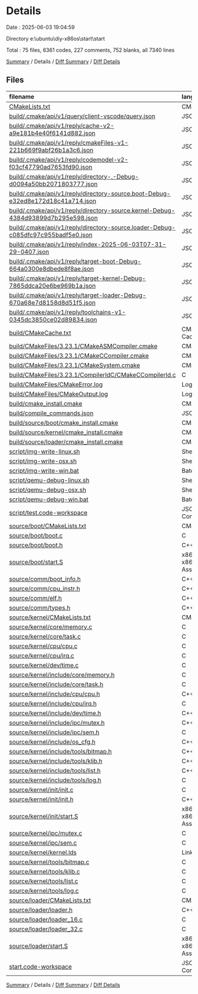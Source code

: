 # Details

Date : 2025-06-03 19:04:59

Directory e:\\ubuntu\\diy-x86os\\start\\start

Total : 75 files,  6361 codes, 227 comments, 752 blanks, all 7340 lines

[Summary](results.md) / Details / [Diff Summary](diff.md) / [Diff Details](diff-details.md)

## Files
| filename | language | code | comment | blank | total |
| :--- | :--- | ---: | ---: | ---: | ---: |
| [CMakeLists.txt](/CMakeLists.txt) | CMake | 51 | 0 | 13 | 64 |
| [build/.cmake/api/v1/query/client-vscode/query.json](/build/.cmake/api/v1/query/client-vscode/query.json) | JSON | 1 | 0 | 0 | 1 |
| [build/.cmake/api/v1/reply/cache-v2-a9e181b4e40f6141d882.json](/build/.cmake/api/v1/reply/cache-v2-a9e181b4e40f6141d882.json) | JSON | 1,267 | 0 | 1 | 1,268 |
| [build/.cmake/api/v1/reply/cmakeFiles-v1-221b669f9abf26b1a3c6.json](/build/.cmake/api/v1/reply/cmakeFiles-v1-221b669f9abf26b1a3c6.json) | JSON | 469 | 0 | 1 | 470 |
| [build/.cmake/api/v1/reply/codemodel-v2-f03cf47790ad7653fd90.json](/build/.cmake/api/v1/reply/codemodel-v2-f03cf47790ad7653fd90.json) | JSON | 159 | 0 | 1 | 160 |
| [build/.cmake/api/v1/reply/directory-.-Debug-d0094a50bb2071803777.json](/build/.cmake/api/v1/reply/directory-.-Debug-d0094a50bb2071803777.json) | JSON | 14 | 0 | 1 | 15 |
| [build/.cmake/api/v1/reply/directory-source.boot-Debug-e32ed8e172d18c41a714.json](/build/.cmake/api/v1/reply/directory-source.boot-Debug-e32ed8e172d18c41a714.json) | JSON | 14 | 0 | 1 | 15 |
| [build/.cmake/api/v1/reply/directory-source.kernel-Debug-4384d93899d7b295e598.json](/build/.cmake/api/v1/reply/directory-source.kernel-Debug-4384d93899d7b295e598.json) | JSON | 14 | 0 | 1 | 15 |
| [build/.cmake/api/v1/reply/directory-source.loader-Debug-c085dfc97c955badf5e0.json](/build/.cmake/api/v1/reply/directory-source.loader-Debug-c085dfc97c955badf5e0.json) | JSON | 14 | 0 | 1 | 15 |
| [build/.cmake/api/v1/reply/index-2025-06-03T07-31-29-0407.json](/build/.cmake/api/v1/reply/index-2025-06-03T07-31-29-0407.json) | JSON | 132 | 0 | 1 | 133 |
| [build/.cmake/api/v1/reply/target-boot-Debug-664a0300e8dbede8f8ae.json](/build/.cmake/api/v1/reply/target-boot-Debug-664a0300e8dbede8f8ae.json) | JSON | 162 | 0 | 1 | 163 |
| [build/.cmake/api/v1/reply/target-kernel-Debug-7865ddca20e6be969b1a.json](/build/.cmake/api/v1/reply/target-kernel-Debug-7865ddca20e6be969b1a.json) | JSON | 322 | 0 | 1 | 323 |
| [build/.cmake/api/v1/reply/target-loader-Debug-670a68e7d8158d8d51f5.json](/build/.cmake/api/v1/reply/target-loader-Debug-670a68e7d8158d8d51f5.json) | JSON | 170 | 0 | 1 | 171 |
| [build/.cmake/api/v1/reply/toolchains-v1-0345dc3850ce02d89834.json](/build/.cmake/api/v1/reply/toolchains-v1-0345dc3850ce02d89834.json) | JSON | 48 | 0 | 1 | 49 |
| [build/CMakeCache.txt](/build/CMakeCache.txt) | CMake Cache | 312 | 0 | 74 | 386 |
| [build/CMakeFiles/3.23.1/CMakeASMCompiler.cmake](/build/CMakeFiles/3.23.1/CMakeASMCompiler.cmake) | CMake | 14 | 0 | 7 | 21 |
| [build/CMakeFiles/3.23.1/CMakeCCompiler.cmake](/build/CMakeFiles/3.23.1/CMakeCCompiler.cmake) | CMake | 55 | 0 | 18 | 73 |
| [build/CMakeFiles/3.23.1/CMakeSystem.cmake](/build/CMakeFiles/3.23.1/CMakeSystem.cmake) | CMake | 10 | 0 | 6 | 16 |
| [build/CMakeFiles/3.23.1/CompilerIdC/CMakeCCompilerId.c](/build/CMakeFiles/3.23.1/CompilerIdC/CMakeCCompilerId.c) | C | 633 | 61 | 135 | 829 |
| [build/CMakeFiles/CMakeError.log](/build/CMakeFiles/CMakeError.log) | Log | 53 | 0 | 56 | 109 |
| [build/CMakeFiles/CMakeOutput.log](/build/CMakeFiles/CMakeOutput.log) | Log | 20 | 0 | 15 | 35 |
| [build/cmake\_install.cmake](/build/cmake_install.cmake) | CMake | 48 | 0 | 10 | 58 |
| [build/compile\_commands.json](/build/compile_commands.json) | JSON | 92 | 0 | 0 | 92 |
| [build/source/boot/cmake\_install.cmake](/build/source/boot/cmake_install.cmake) | CMake | 33 | 0 | 7 | 40 |
| [build/source/kernel/cmake\_install.cmake](/build/source/kernel/cmake_install.cmake) | CMake | 33 | 0 | 7 | 40 |
| [build/source/loader/cmake\_install.cmake](/build/source/loader/cmake_install.cmake) | CMake | 33 | 0 | 7 | 40 |
| [script/img-write-linux.sh](/script/img-write-linux.sh) | Shell Script | 16 | 18 | 10 | 44 |
| [script/img-write-osx.sh](/script/img-write-osx.sh) | Shell Script | 16 | 17 | 11 | 44 |
| [script/img-write-win.bat](/script/img-write-win.bat) | Batch | 14 | 25 | 10 | 49 |
| [script/qemu-debug-linux.sh](/script/qemu-debug-linux.sh) | Shell Script | 2 | 1 | 1 | 4 |
| [script/qemu-debug-osx.sh](/script/qemu-debug-osx.sh) | Shell Script | 1 | 1 | 1 | 3 |
| [script/qemu-debug-win.bat](/script/qemu-debug-win.bat) | Batch | 1 | 1 | 1 | 3 |
| [script/test.code-workspace](/script/test.code-workspace) | JSON with Comments | 10 | 0 | 0 | 10 |
| [source/boot/CMakeLists.txt](/source/boot/CMakeLists.txt) | CMake | 15 | 0 | 4 | 19 |
| [source/boot/boot.c](/source/boot/boot.c) | C | 6 | 14 | 4 | 24 |
| [source/boot/boot.h](/source/boot/boot.h) | C++ | 3 | 10 | 2 | 15 |
| [source/boot/start.S](/source/boot/start.S) | x86 and x86_64 Assembly | 40 | 0 | 6 | 46 |
| [source/comm/boot\_info.h](/source/comm/boot_info.h) | C++ | 14 | 0 | 7 | 21 |
| [source/comm/cpu\_instr.h](/source/comm/cpu_instr.h) | C++ | 85 | 0 | 11 | 96 |
| [source/comm/elf.h](/source/comm/elf.h) | C++ | 43 | 2 | 13 | 58 |
| [source/comm/types.h](/source/comm/types.h) | C++ | 7 | 0 | 2 | 9 |
| [source/kernel/CMakeLists.txt](/source/kernel/CMakeLists.txt) | CMake | 15 | 0 | 3 | 18 |
| [source/kernel/core/memory.c](/source/kernel/core/memory.c) | C | 64 | 8 | 10 | 82 |
| [source/kernel/core/task.c](/source/kernel/core/task.c) | C | 231 | 5 | 22 | 258 |
| [source/kernel/cpu/cpu.c](/source/kernel/cpu/cpu.c) | C | 61 | 0 | 8 | 69 |
| [source/kernel/cpu/irq.c](/source/kernel/cpu/irq.c) | C | 227 | 1 | 17 | 245 |
| [source/kernel/dev/time.c](/source/kernel/dev/time.c) | C | 26 | 0 | 3 | 29 |
| [source/kernel/include/core/memory.h](/source/kernel/include/core/memory.h) | C | 19 | 0 | 6 | 25 |
| [source/kernel/include/core/task.h](/source/kernel/include/core/task.h) | C | 64 | 8 | 18 | 90 |
| [source/kernel/include/cpu/cpu.h](/source/kernel/include/cpu/cpu.h) | C++ | 55 | 0 | 15 | 70 |
| [source/kernel/include/cpu/irq.h](/source/kernel/include/cpu/irq.h) | C | 81 | 0 | 17 | 98 |
| [source/kernel/include/dev/time.h](/source/kernel/include/dev/time.h) | C++ | 11 | 0 | 5 | 16 |
| [source/kernel/include/ipc/mutex.h](/source/kernel/include/ipc/mutex.h) | C++ | 14 | 0 | 9 | 23 |
| [source/kernel/include/ipc/sem.h](/source/kernel/include/ipc/sem.h) | C | 13 | 0 | 3 | 16 |
| [source/kernel/include/os\_cfg.h](/source/kernel/include/os_cfg.h) | C++ | 9 | 8 | 4 | 21 |
| [source/kernel/include/tools/bitmap.h](/source/kernel/include/tools/bitmap.h) | C++ | 15 | 8 | 6 | 29 |
| [source/kernel/include/tools/klib.h](/source/kernel/include/tools/klib.h) | C++ | 29 | 0 | 8 | 37 |
| [source/kernel/include/tools/list.h](/source/kernel/include/tools/list.h) | C++ | 54 | 0 | 12 | 66 |
| [source/kernel/include/tools/log.h](/source/kernel/include/tools/log.h) | C | 5 | 0 | 5 | 10 |
| [source/kernel/init/init.c](/source/kernel/init/init.c) | C | 74 | 20 | 10 | 104 |
| [source/kernel/init/init.h](/source/kernel/init/init.h) | C++ | 3 | 0 | 5 | 8 |
| [source/kernel/init/start.S](/source/kernel/init/start.S) | x86 and x86_64 Assembly | 132 | 0 | 37 | 169 |
| [source/kernel/ipc/mutex.c](/source/kernel/ipc/mutex.c) | C | 49 | 8 | 6 | 63 |
| [source/kernel/ipc/sem.c](/source/kernel/ipc/sem.c) | C | 47 | 0 | 4 | 51 |
| [source/kernel/kernel.lds](/source/kernel/kernel.lds) | LinkerScript | 17 | 0 | 4 | 21 |
| [source/kernel/tools/bitmap.c](/source/kernel/tools/bitmap.c) | C | 65 | 0 | 2 | 67 |
| [source/kernel/tools/klib.c](/source/kernel/tools/klib.c) | C | 206 | 2 | 11 | 219 |
| [source/kernel/tools/list.c](/source/kernel/tools/list.c) | C | 78 | 0 | 6 | 84 |
| [source/kernel/tools/log.c](/source/kernel/tools/log.c) | C | 38 | 9 | 10 | 57 |
| [source/loader/CMakeLists.txt](/source/loader/CMakeLists.txt) | CMake | 15 | 0 | 3 | 18 |
| [source/loader/loader.h](/source/loader/loader.h) | C++ | 17 | 0 | 8 | 25 |
| [source/loader/loader\_16.c](/source/loader/loader_16.c) | C | 67 | 0 | 13 | 80 |
| [source/loader/loader\_32.c](/source/loader/loader_32.c) | C | 69 | 0 | 6 | 75 |
| [source/loader/start.S](/source/loader/start.S) | x86 and x86_64 Assembly | 29 | 0 | 6 | 35 |
| [start.code-workspace](/start.code-workspace) | JSON with Comments | 16 | 0 | 0 | 16 |

[Summary](results.md) / Details / [Diff Summary](diff.md) / [Diff Details](diff-details.md)